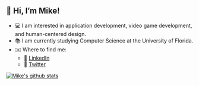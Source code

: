 ## 👋 Hi, I’m Mike!

- :computer: I am interested in application development, video game development, and human-centered design.
- :books: I am currently studying Computer Science at the University of Florida.
- :envelope: Where to find me:
  - 📘 [LinkedIn](https://www.linkedin.com/in/mikepangas/)
  - 📕 [Twitter](https://twitter.com/mike_pangas)

[![Mike's github stats](https://github-readme-stats.vercel.app/api?username=mpangas&count_private=true&show_icons=true&theme=dark&hide_rank=false)](https://github.com/anuraghazra/github-readme-stats)

<!---
mpangas/mpangas is a ✨ special ✨ repository because its `README.md` (this file) appears on your GitHub profile.
You can click the Preview link to take a look at your changes.
--->
